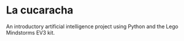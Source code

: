 La cucaracha
============
An introductory artificial intelligence project using Python and the Lego Mindstorms EV3 kit.

